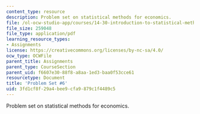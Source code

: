 ```yaml
---
content_type: resource
description: Problem set on statistical methods for economics.
file: /ol-ocw-studio-app/courses/14-30-introduction-to-statistical-methods-in-economics-spring-2009/3fd1cf8f29a4bee9cfa9879c1f4489c5_MIT14_30s09_pset06.pdf
file_size: 259048
file_type: application/pdf
learning_resource_types:
- Assignments
license: https://creativecommons.org/licenses/by-nc-sa/4.0/
ocw_type: OCWFile
parent_title: Assignments
parent_type: CourseSection
parent_uid: f6607e30-88f8-a8aa-1ed3-baa0f53cce61
resourcetype: Document
title: 'Problem Set #6'
uid: 3fd1cf8f-29a4-bee9-cfa9-879c1f4489c5
---
```

Problem set on statistical methods for economics.